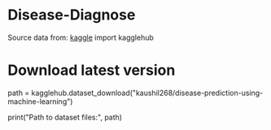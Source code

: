 # Disease-Diagnose

Source data from: [kaggle](https://www.kaggle.com/datasets/kaushil268/disease-prediction-using-machine-learning)
import kagglehub

# Download latest version
path = kagglehub.dataset_download("kaushil268/disease-prediction-using-machine-learning")

print("Path to dataset files:", path)
